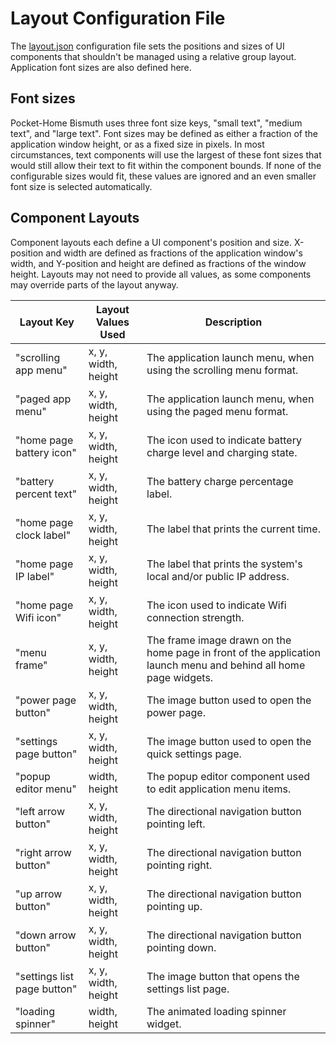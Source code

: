 # Layout Configuration File
The [layout.json](../../assets/configuration/layout.json) configuration file sets the positions and sizes of UI components that shouldn't be managed using a relative group layout. Application font sizes are also defined here.

## Font sizes
Pocket-Home Bismuth uses three font size keys, "small text", "medium text", and "large text". Font sizes may be defined as either a fraction of the application window height, or as a fixed size in pixels. In most circumstances, text components will use the largest of these font sizes that would still allow their text to fit within the component bounds. If none of the configurable sizes would fit, these values are ignored and an even smaller font size is selected automatically.

## Component Layouts
Component layouts each define a UI component's position and size. X-position and width are defined as fractions of the application window's width, and Y-position and height are defined as fractions of the window height. Layouts may not need to provide all values, as some components may override parts of the layout anyway.

Layout Key                  | Layout Values Used  | Description
--------------------------- | ------------------- | ---
"scrolling app menu"        | x, y, width, height | The application launch menu, when using the scrolling menu format.
"paged app menu"            | x, y, width, height | The application launch menu, when using the paged menu format.
"home page battery icon"    | x, y, width, height | The icon used to indicate battery charge level and charging state.
"battery percent text"      | x, y, width, height | The battery charge percentage label.
"home page clock label"     | x, y, width, height | The label that prints the current time.
"home page IP label"        | x, y, width, height | The label that prints the system's local and/or public IP address.
"home page Wifi icon"       | x, y, width, height | The icon used to indicate Wifi connection strength.
"menu frame"                | x, y, width, height | The frame image drawn on the home page in front of the application launch menu and behind all home page widgets.
"power page button"         | x, y, width, height | The image button used to open the power page.
"settings page button"      | x, y, width, height | The image button used to open the quick settings page.
"popup editor menu"         | width, height       | The popup editor component used to edit application menu items.
"left arrow button"         | x, y, width, height | The directional navigation button pointing left.
"right arrow button"        | x, y, width, height | The directional navigation button pointing right.
"up arrow button"           | x, y, width, height | The directional navigation button pointing up.
"down arrow button"         | x, y, width, height | The directional navigation button pointing down.
"settings list page button" | x, y, width, height | The image button that opens the settings list page.
"loading spinner"           | width, height       | The animated loading spinner widget.
